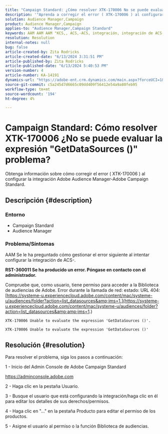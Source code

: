 ```yaml
---
title: "Campaign Standard: ¿Cómo resolver XTK-170006 No se puede evaluar la expresión 'GetDataSources ()' problema?"
description: '"Aprenda a corregir el error ( XTK-170006 ) al configurar la integración Adobe Audience Manager-Adobe Campaign Standard".'
solution: Audience Manager,Campaign
product: Audience Manager,Campaign
applies-to: "Audience Manager,Campaign Standard"
keywords: AAM AAM AAM "KCS,, ACS,-ACS, integración, integración de ACS-ACS, integración de ACS de la interfaz de usuario (ACS) de la interfaz de usuario (ACS) de la interfaz de usuario de",
resolution: Resolution
internal-notes: null
bug: false
article-created-by: Zita Rodricks
article-created-date: "6/13/2024 3:31:51 PM"
article-published-by: Zita Rodricks
article-published-date: "6/13/2024 5:40:53 PM"
version-number: 4
article-number: KA-14191
dynamics-url: "https://adobe-ent.crm.dynamics.com/main.aspx?forceUCI=1&pagetype=entityrecord&etn=knowledgearticle&id=5c4d840b-9a29-ef11-840a-002248084fbb"
source-git-commit: c5a245d7d6665c09dd409f56412e54a9a80feb95
workflow-type: tm+mt
source-wordcount: '194'
ht-degree: 4%

---
```


# Campaign Standard: Cómo resolver XTK-170006 ¿No se puede evaluar la expresión &quot;GetDataSources ()&quot; problema?


Obtenga información sobre cómo corregir el error ( XTK-170006 ) al configurar la integración Adobe Audience Manager-Adobe Campaign Standard.

## Descripción {#description}


### Entorno

- Campaign Standard
- Audience Manager


### Problema/Síntomas

AAM Se le ha preguntado cómo gestionar el error siguiente al intentar configurar la integración de ACS-.



<b>RST-360011 Se ha producido un error. Póngase en contacto con el administrador.</b>

Compruebe que, como usuario, tiene permiso para acceder a la Biblioteca de audiencias de Adobe. Error durante la llamada de red: estado: URL 404: [https://systeme-u.experiencecloud.adobe.com/content/mac/systeme-u/audiences/folder?action=list_datasources&amp;ims=1.](https://systeme-u.experiencecloud.adobe.com/content/mac/systeme-u/audiences/folder?action=list_datasources&amp;amp;ims=1.)

`XTK-170006 Unable to evaluate the expression 'GetDataSources ()'.`

`XTK-170006 Unable to evaluate the expression 'GetDataSources ()'`


## Resolución {#resolution}


Para resolver el problema, siga los pasos a continuación:



1 - Inicio del Admin Console de Adobe Campaign Standard

https://adminconsole.adobe.com

2 - Haga clic en la pestaña Usuario.

3 - Busque el usuario que está configurando la integración/haga clic en él para editar los detalles de sus derechos/permisos.

4 - Haga clic en &quot;...&quot; en la pestaña Producto para editar el permiso de los productos.

5 - Asigne el usuario al permiso o la función Biblioteca de audiencias.



